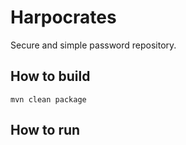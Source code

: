 # Harpocrates

Secure and simple password repository.

## How to build

    mvn clean package 

## How to run
